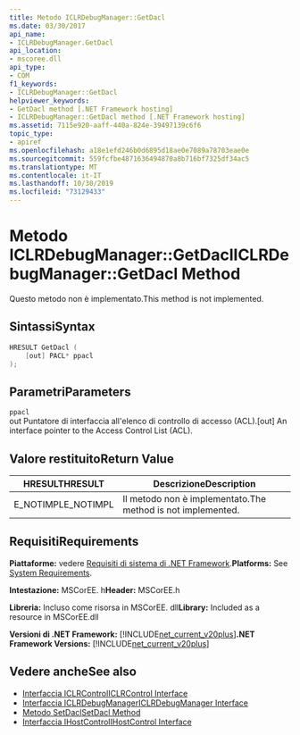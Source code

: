 ```yaml
---
title: Metodo ICLRDebugManager::GetDacl
ms.date: 03/30/2017
api_name:
- ICLRDebugManager.GetDacl
api_location:
- mscoree.dll
api_type:
- COM
f1_keywords:
- ICLRDebugManager::GetDacl
helpviewer_keywords:
- GetDacl method [.NET Framework hosting]
- ICLRDebugManager::GetDacl method [.NET Framework hosting]
ms.assetid: 7115e920-aaff-440a-824e-39497139c6f6
topic_type:
- apiref
ms.openlocfilehash: a18e1efd246b0d6895d18ae0e7089a78703eae0e
ms.sourcegitcommit: 559fcfbe4871636494870a8b716bf7325df34ac5
ms.translationtype: MT
ms.contentlocale: it-IT
ms.lasthandoff: 10/30/2019
ms.locfileid: "73129433"
---
```

# <a name="iclrdebugmanagergetdacl-method"></a><span data-ttu-id="c8a52-102">Metodo ICLRDebugManager::GetDacl</span><span class="sxs-lookup"><span data-stu-id="c8a52-102">ICLRDebugManager::GetDacl Method</span></span>
<span data-ttu-id="c8a52-103">Questo metodo non è implementato.</span><span class="sxs-lookup"><span data-stu-id="c8a52-103">This method is not implemented.</span></span>  
  
## <a name="syntax"></a><span data-ttu-id="c8a52-104">Sintassi</span><span class="sxs-lookup"><span data-stu-id="c8a52-104">Syntax</span></span>  
  
```cpp  
HRESULT GetDacl (  
    [out] PACL* ppacl  
);  
```  
  
## <a name="parameters"></a><span data-ttu-id="c8a52-105">Parametri</span><span class="sxs-lookup"><span data-stu-id="c8a52-105">Parameters</span></span>  
 `ppacl`  
 <span data-ttu-id="c8a52-106">out Puntatore di interfaccia all'elenco di controllo di accesso (ACL).</span><span class="sxs-lookup"><span data-stu-id="c8a52-106">[out] An interface pointer to the Access Control List (ACL).</span></span>  
  
## <a name="return-value"></a><span data-ttu-id="c8a52-107">Valore restituito</span><span class="sxs-lookup"><span data-stu-id="c8a52-107">Return Value</span></span>  
  
|<span data-ttu-id="c8a52-108">HRESULT</span><span class="sxs-lookup"><span data-stu-id="c8a52-108">HRESULT</span></span>|<span data-ttu-id="c8a52-109">Descrizione</span><span class="sxs-lookup"><span data-stu-id="c8a52-109">Description</span></span>|  
|-------------|-----------------|  
|<span data-ttu-id="c8a52-110">E_NOTIMPL</span><span class="sxs-lookup"><span data-stu-id="c8a52-110">E_NOTIMPL</span></span>|<span data-ttu-id="c8a52-111">Il metodo non è implementato.</span><span class="sxs-lookup"><span data-stu-id="c8a52-111">The method is not implemented.</span></span>|  
  
## <a name="requirements"></a><span data-ttu-id="c8a52-112">Requisiti</span><span class="sxs-lookup"><span data-stu-id="c8a52-112">Requirements</span></span>  
 <span data-ttu-id="c8a52-113">**Piattaforme:** vedere [Requisiti di sistema di .NET Framework](../../../../docs/framework/get-started/system-requirements.md).</span><span class="sxs-lookup"><span data-stu-id="c8a52-113">**Platforms:** See [System Requirements](../../../../docs/framework/get-started/system-requirements.md).</span></span>  
  
 <span data-ttu-id="c8a52-114">**Intestazione:** MSCorEE. h</span><span class="sxs-lookup"><span data-stu-id="c8a52-114">**Header:** MSCorEE.h</span></span>  
  
 <span data-ttu-id="c8a52-115">**Libreria:** Incluso come risorsa in MSCorEE. dll</span><span class="sxs-lookup"><span data-stu-id="c8a52-115">**Library:** Included as a resource in MSCorEE.dll</span></span>  
  
 <span data-ttu-id="c8a52-116">**Versioni di .NET Framework:** [!INCLUDE[net_current_v20plus](../../../../includes/net-current-v20plus-md.md)]</span><span class="sxs-lookup"><span data-stu-id="c8a52-116">**.NET Framework Versions:** [!INCLUDE[net_current_v20plus](../../../../includes/net-current-v20plus-md.md)]</span></span>  
  
## <a name="see-also"></a><span data-ttu-id="c8a52-117">Vedere anche</span><span class="sxs-lookup"><span data-stu-id="c8a52-117">See also</span></span>

- [<span data-ttu-id="c8a52-118">Interfaccia ICLRControl</span><span class="sxs-lookup"><span data-stu-id="c8a52-118">ICLRControl Interface</span></span>](../../../../docs/framework/unmanaged-api/hosting/iclrcontrol-interface.md)
- [<span data-ttu-id="c8a52-119">Interfaccia ICLRDebugManager</span><span class="sxs-lookup"><span data-stu-id="c8a52-119">ICLRDebugManager Interface</span></span>](../../../../docs/framework/unmanaged-api/hosting/iclrdebugmanager-interface.md)
- [<span data-ttu-id="c8a52-120">Metodo SetDacl</span><span class="sxs-lookup"><span data-stu-id="c8a52-120">SetDacl Method</span></span>](../../../../docs/framework/unmanaged-api/hosting/iclrdebugmanager-setdacl-method.md)
- [<span data-ttu-id="c8a52-121">Interfaccia IHostControl</span><span class="sxs-lookup"><span data-stu-id="c8a52-121">IHostControl Interface</span></span>](../../../../docs/framework/unmanaged-api/hosting/ihostcontrol-interface.md)

